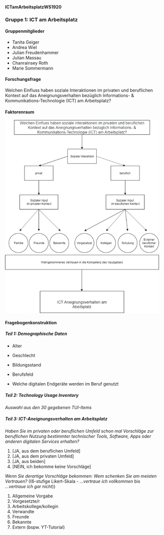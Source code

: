 #### ICTamArbeitsplatzWS1920

### Gruppe 1: ICT am Arbeitsplatz

#### Gruppenmitglieder

* Tanita Geiger
* Andrea Wiel
* Julian Freudenhammer
* Julian Massau
* Chanrainsey Roth
* Marie Sommermann

#### Forschungsfrage

Welchen Einfluss haben soziale Interaktionen im privaten und beruflichen Kontext auf das Aneignungsverhalten bezüglich Informations- & Kommunikations-Technologie (ICT) am Arbeitsplatz?

#### Faktorenraum

![Faktorenraum](IMAGES/191107_FaktorenraumICT.png)

#### Fragebogenkonstruktion

##### Teil 1: Demographische Daten

* Alter
* Geschlecht
* Bildungsstand
* Berufsfeld

* Welche digitalen Endgeräte werden im Beruf genutzt


##### Teil 2: Technology Usage Inventory

*Auswahl aus den 30 gegebenen TUI-Items*


##### Teil 3: ICT-Aneignungsverhalten am Arbeitsplatz


*Haben Sie im privaten oder beruflichen Umfeld schon mal Vorschläge zur beruflichen Nutzung bestimmter technischer Tools, Software, Apps oder anderen digitalen Services erhalten?*

1. [JA, aus dem beruflichen Umfeld]
2. [JA, aus dem privaten Umfeld]
3. [JA, aus beiden]
4. [NEIN, ich bekomme keine Vorschläge]


*Wenn Sie derartige Vorschläge bekommen: Wem schenken Sie am meisten Vertrauen?*
((6-stufige Likert-Skala - *...vertraue ich vollkommen* bis *...vertraue ich gar nicht*))

1. Allgemeine Vorgabe
2. Vorgesetzte/r
3. Arbeitskollege/kollegin
4. Verwandte
5. Freunde
6. Bekannte
7. Extern (bspw. YT-Tutorial)


